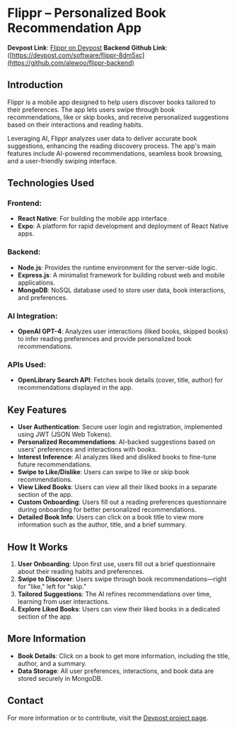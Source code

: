 # Flippr – Personalized Book Recommendation App

**Devpost Link**: [Flippr on Devpost](https://devpost.com/software/flippr-8dm5xc)
**Backend Github Link**: ([https://devpost.com/software/flippr-8dm5xc](https://github.com/alewoo/flippr-backend)

## Introduction

Flippr is a mobile app designed to help users discover books tailored to their preferences. The app lets users swipe through book recommendations, like or skip books, and receive personalized suggestions based on their interactions and reading habits.

Leveraging AI, Flippr analyzes user data to deliver accurate book suggestions, enhancing the reading discovery process. The app's main features include AI-powered recommendations, seamless book browsing, and a user-friendly swiping interface.

## Technologies Used

### Frontend:
- **React Native**: For building the mobile app interface.
- **Expo**: A platform for rapid development and deployment of React Native apps.

### Backend:
- **Node.js**: Provides the runtime environment for the server-side logic.
- **Express.js**: A minimalist framework for building robust web and mobile applications.
- **MongoDB**: NoSQL database used to store user data, book interactions, and preferences.

### AI Integration:
- **OpenAI GPT-4**: Analyzes user interactions (liked books, skipped books) to infer reading preferences and provide personalized book recommendations.

### APIs Used:
- **OpenLibrary Search API**: Fetches book details (cover, title, author) for recommendations displayed in the app.

## Key Features

- **User Authentication**: Secure user login and registration, implemented using JWT (JSON Web Tokens).
- **Personalized Recommendations**: AI-backed suggestions based on users' preferences and interactions with books.
- **Interest Inference**: AI analyzes liked and disliked books to fine-tune future recommendations.
- **Swipe to Like/Dislike**: Users can swipe to like or skip book recommendations.
- **View Liked Books**: Users can view all their liked books in a separate section of the app.
- **Custom Onboarding**: Users fill out a reading preferences questionnaire during onboarding for better personalized recommendations.
- **Detailed Book Info**: Users can click on a book title to view more information such as the author, title, and a brief summary.

## How It Works

1. **User Onboarding**: Upon first use, users fill out a brief questionnaire about their reading habits and preferences.
2. **Swipe to Discover**: Users swipe through book recommendations—right for "like," left for "skip."
3. **Tailored Suggestions**: The AI refines recommendations over time, learning from user interactions.
4. **Explore Liked Books**: Users can view their liked books in a dedicated section of the app.

## More Information

- **Book Details**: Click on a book to get more information, including the title, author, and a summary.
- **Data Storage**: All user preferences, interactions, and book data are stored securely in MongoDB.

## Contact

For more information or to contribute, visit the [Devpost project page](https://devpost.com/software/flippr-8dm5xc).
